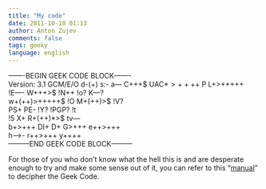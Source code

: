 ```yaml
---
title: "My code"
date: 2011-10-10 01:13
author: Anton Zujev
comments: false
tags: geeky
language: english
---
```


——-BEGIN GEEK CODE BLOCK——-  
Version: 3.1 
GCM/E/O d-(+) s:- a— 
C+++$ UAC*$>++++$ P L+>+++++  
!E—- W+++>$ !N++ !o? K—?  
w+(++)>+++++$ !O M+(++)>$ !V?  
PS+ PE- !Y? !PGP? !t  
!5 X+ R+(++)*>$ tv—  
b+>+++ DI+ D+ G>+++ e++>+++  
h——>- r++>+++ y++++  
———END GEEK CODE BLOCK———


For those of you who don’t know what the hell this is and are desperate enough to try and make some sense out of it, you can refer to this “[manual](http://alpha.mike-r.com/~rechtman/geekcode.html)” to decipher the Geek Code.